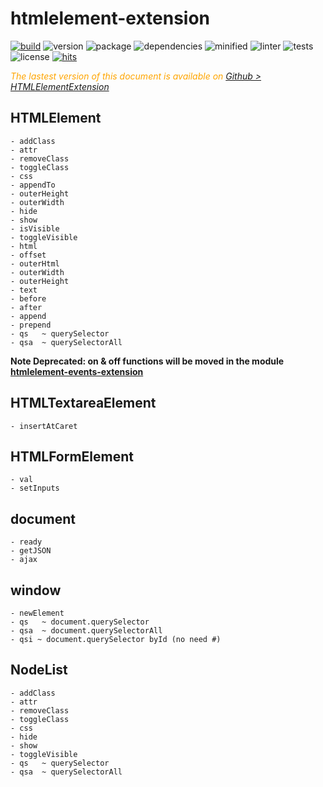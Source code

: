  # htmlelement-extension
 

 <div style="display:inline">

[![build](https://travis-ci.org/Sylvain59650/htmlelement-extension.png?branch=master)](https://travis-ci.org/Sylvain59650/htmlelement-extension)
![version](https://img.shields.io/npm/v/htmlelement-extension.svg)
![package](https://img.shields.io/github/package-json/v/Sylvain59650/htmlelement-extension.svg)
![dependencies](https://img.shields.io/david/Sylvain59650/htmlelement-extension.svg)
![minified](https://img.shields.io/bundlephobia/min/htmlelement-extension.svg)
![linter](https://img.shields.io/badge/eslint-ok-blue.svg)
![tests](https://img.shields.io/badge/tests-passing-brightgreen.svg)
![license](https://img.shields.io/npm/l/htmlelement-extension.svg)
[![hits](http://hits.dwyl.com/Sylvain59650/htmlelement-extension.svg)](http://hits.dwyl.com/Sylvain59650/htmlelement-extension)
</div>
 
 
 <div class="Note" style="color:orange;font-style:italic">
 
The lastest version of this document is available on [Github > HTMLElementExtension](https://github.com/Sylvain59650/HTMLElementExtension/blob/master/README.md)
</div>

## HTMLElement
    - addClass
    - attr
    - removeClass
    - toggleClass
    - css
    - appendTo
    - outerHeight
    - outerWidth
    - hide
    - show
    - isVisible
    - toggleVisible
    - html
    - offset
    - outerHtml
    - outerWidth
    - outerHeight
    - text
    - before
    - after
    - append
    - prepend
    - qs   ~ querySelector
    - qsa  ~ querySelectorAll

 **Note Deprecated: on & off functions will be moved in the module [htmlelement-events-extension](https://www.npmjs.com/package/htmlelement-events-extension)**

## HTMLTextareaElement
    - insertAtCaret

## HTMLFormElement
    - val
    - setInputs

## document
    - ready
    - getJSON
    - ajax

## window
    - newElement
    - qs   ~ document.querySelector
    - qsa  ~ document.querySelectorAll
    - qsi ~ document.querySelector byId (no need #)

## NodeList
    - addClass
    - attr
    - removeClass
    - toggleClass
    - css
    - hide
    - show
    - toggleVisible
    - qs   ~ querySelector
    - qsa  ~ querySelectorAll